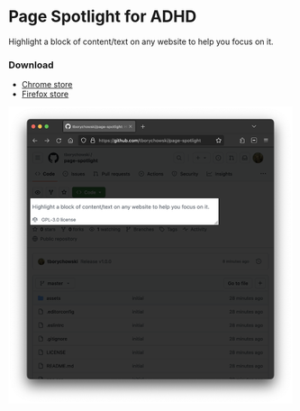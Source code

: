 # Page Spotlight for ADHD
Highlight a block of content/text on any website to help you focus on it.

### Download
* [Chrome store]()
* [Firefox store]()

![Page Spotlight for ADHD](assets/screen.png)
